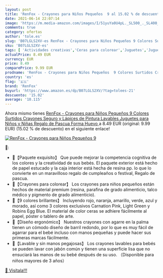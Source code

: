 ```yaml
---
layout: post
title: 'RenFox - Crayones para Niños Pequeños  9 al 15.02 % de descuento'
date: 2021-06-14 22:07:14
image: 'https://m.media-amazon.com/images/I/51yuYa0U4pL._SL500_._SL400_.jpg'
comments: true
category: ofertas
author: 'tole.es'
slug: 'B07LGLS2XV-es RenFox - Crayones para Niños Pequeños 9 Colores Surtidos...'
sku: 'B07LGLS2XV-es'
tags: [ 'Actividades creativas','Ceras para colorear','Juguetes','Juguetes y juegos','Material de escritura y dibujo para niños','lápices','renfox', ]
actualPrice: 8.49 EUR
currency: EUR
price: 8.49
comparePrice: 9.99 EUR
prodname: 'RenFox - Crayones para Niños Pequeños  9 Colores Surtidos Crayones Seguro y Lápices de Pintura Lavables Juguetes  para Niños y Niñas Regalo de Pascua  Forma Huevo '
country: 'es'
flag: '🇪🇸'
brand: 'RenFox'
buyurl: 'https://www.amazon.es/dp/B07LGLS2XV/?tag=tolees-21'
descuento: '15.02'
average: '10.115'
---
```


Ahora mismo tienes [RenFox - Crayones para Niños Pequeños  9 Colores Surtidos Crayones Seguro y Lápices de Pintura Lavables Juguetes  para Niños y Niñas Regalo de Pascua  Forma Huevo ](https://www.amazon.es/dp/B07LGLS2XV/?tag=tolees-21) a 8.49 EUR (original: 9.99 EUR) (15.02 %  de descuento) en el siguiente enlace!

[![RenFox - Crayones para Niños Pequeños  9](https://m.media-amazon.com/images/I/51yuYa0U4pL._SL500_._SL400_.jpg)](https://www.amazon.es/dp/B07LGLS2XV/?tag=tolees-21)

🔎:

- 🎁【Paquete exquisito】 Que puede mejorar la competencia cognitiva de los colores y la creatividad de sus bebés. El paquete exterior está hecho de papel estucado y la caja interior está hecha de resina pp. lo que lo convierte en un maravilloso regalo de cumpleaños o festival, Regalo de pascua.
- 🎁【Crayones para colorear】 Los crayones para niños pequeños están hechos de material premium (resina, parafina de grado alimenticio, talco médico y pigmento de grado alimenticio).
- 🎁【9 colores brillantes】 Incluyendo rojo, naranja, amarillo, verde, azul y morado, así como 3 colores exclusivos Carnation Pink, Light Green y Robins Egg Blue. El material de color ceras se adhiere fácilmente al papel, póster o tablero de arte.
- 🎁【Diseño ergonómico】 Nuestros crayones con agarre en la palma tienen un cómodo diseño de barril redondo, por lo que es muy fácil de agarrar para el bebé incluso con manos pequeñas y puede hacer sus primeras marcas fácilmente.
- 🎁【Lavable y sin manos pegajosas】 Los crayones lavables para bebés se pueden lavar con jabón común y tienen una superficie lisa que no ensuciará las manos de su bebé después de su uso. （Disponible para niños mayores de 3 años）

[🛒 Visítala!!!](https://www.amazon.es/dp/B07LGLS2XV/?tag=tolees-21)
